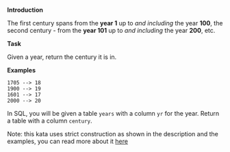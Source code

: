 **Introduction**

The first century spans from the **year 1** up to _and including_ the year **100**, the second century - from the **year 101** up to _and including_ the year **200**, etc.

**Task**

Given a year, return the century it is in.

**Examples**
```
1705 --> 18
1900 --> 19
1601 --> 17
2000 --> 20
```

In SQL, you will be given a table `years` with a column `yr` for the year. Return a table with a column `century`.

Note: this kata uses strict construction as shown in the description and the examples, you can read more about it [here](https://en.wikipedia.org/wiki/Century)

